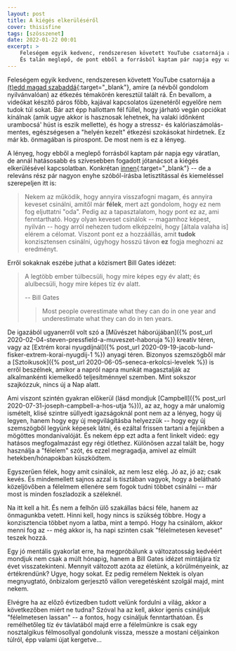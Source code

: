 ```yaml
---
layout: post
title: A kiégés elkerüléséről
cover: thisisfine
tags: [szösszenet]
date: 2022-01-22 00:01
excerpt: >
    Feleségem egyik kedvenc, rendszeresen követett YouTube csatornája a "(t)edd magad szabaddá", amire (a névből gondolom nyilvánvalóan) az étkezés témakörén keresztül talált rá.
    És talán meglepő, de pont ebből a forrásból kaptam pár napja egy váratlan, de annál hatásosabb és szívesebben fogadott jótanácsot a kiégés elkerülésével kapcsolatban...
---
```


Feleségem egyik kedvenc, rendszeresen követett YouTube csatornája a [(t)edd magad szabaddá](https://www.youtube.com/channel/UCnx1M-KSgC_PtCe5ayOKxAg){:target="_blank"}, amire (a névből gondolom nyilvánvalóan) az étkezés témakörén keresztül talált rá.
Én bevallom, a videókat készítő páros főbb, kajával kapcsolatos üzenetéről egyelőre nem tudok túl sokat.
Bár azt épp hallottam fél füllel, hogy járható vegán opciókat kínálnak (amik ugye akkor is hasznosak lehetnek, ha valaki időnként urambocsá' húst is eszik mellette), és hogy a stressz- és kalóriaszámolás-mentes, egészségesen a "helyén kezelt" étkezési szokásokat hirdetnek.
Ez már kb. önmagában is pirospont.
De most nem is ez a lényeg.

A lényeg, hogy ebből a meglepő forrásból kaptam pár napja egy váratlan, de annál hatásosabb és szívesebben fogadott jótanácsot a kiégés elkerülésével kapcsolatban.
Konkrétan [innen](https://www.youtube.com/watch?v=rMpjZNo43n4&t=999s){:target="_blank"} -- de a releváns rész pár nagyon enyhe szóból-írásba letisztítással és kiemeléssel szerepeljen itt is:

> Nekem az működik, hogy annyira visszafogni magam, és annyira keveset csinálni, amitől már **félek**, mert azt gondolom, hogy ez nem fog eljuttatni "oda". Pedig az a tapasztalatom, hogy pont ez az, ami fenntartható. Hogy olyan keveset csinálok -- magamhoz képest, nyilván -- hogy arról nehezen tudom elképzelni, hogy [általa valaha is] elérem a célomat. Viszont pont ez a hozzáállás, amit **tudok** konzisztensen csinálni, úgyhogy hosszú távon **ez** fogja meghozni az eredményt.

Erről sokaknak eszébe juthat a közismert Bill Gates idézet:

> A legtöbb ember túlbecsüli, hogy mire képes egy év alatt; és alulbecsüli, hogy mire képes tíz év alatt.
>
> -- Bill Gates
> > Most people overestimate what they can do in one year and underestimate what they can do in ten years.

De igazából ugyanerről volt szó a [Művészet háborújában]({% post_url 2020-02-04-steven-pressfield-a-muveszet-haboruja %}) kreatív téren, vagy az [Extrém korai nyugdíjnál]({% post_url 2020-09-19-jacob-lund-fisker-extrem-korai-nyugdij-1 %}) anyagi téren.
Bizonyos szemszögből már a [Sztoikusok]({% post_url 2020-06-05-seneca-erkolcsi-levelek %}) is erről beszélnek, amikor a napról napra munkát magasztalják az alkalmankénti kiemelkedő teljesítménnyel szemben.
Mint sokszor szajkózzuk, nincs új a Nap alatt.

Ami viszont szintén gyakran előkerül (lásd mondjuk [Campbell]({% post_url 2020-07-31-joseph-campbell-a-hos-utja %})), az az, hogy a már unalomig ismételt, klisé szintre süllyedt igazságoknál pont nem az a lényeg, hogy új legyen, hanem hogy egy új megvilágításba helyezzük -- hogy egy új szemszögből legyünk képesek látni, és ezáltal frissen tartani a fejünkben a mögöttes mondanivalóját.
És nekem épp ezt adta a fent linkelt videó: egy hatásos megfogalmazást egy régi ötlethez.
Különösen azzal talált be, hogy használja a "félelem" szót, és ezzel megragadja, amivel az elmúlt hetekben/hónapokban küszködtem.

Egyszerűen félek, hogy amit csinálok, az nem lesz elég.
Jó az, jó az; csak kevés.
És mindemellett sajnos azzal is tisztában vagyok, hogy a belátható közeljövőben a félelmem ellenére sem fogok tudni többet csinálni -- már most is minden foszladozik a széleknél.

Na itt kell a hit.
És nem a felhőn ülő szakállas bácsi féle, hanem az önmagunkba vetett.
Hinni kell, hogy nincs is szükség többre.
Hogy a konzisztencia többet nyom a latba, mint a tempó.
Hogy ha csinálom, akkor menni fog az -- még akkor is, ha napi szinten csak "félelmetesen keveset" teszek hozzá.

Egy jó mentális gyakorlat erre, ha megpróbálunk a változatosság kedvéért mondjuk nem csak a múlt hónapig, hanem a Bill Gates idézet mintájára tíz évet visszatekinteni.
Mennyit változott azóta az életünk, a körülményeink, az értékrendünk?
Ugye, hogy sokat.
Ez pedig remélem Nektek is olyan megnyugtató, önbizalom gerjesztő vállon veregetésként szolgál majd, mint nekem.

Elvégre ha az előző évtizedben tudott velünk fordulni a világ, akkor a következőben miért ne tudna?
Szóval ha az kell, akkor igenis csináljuk "félelmetesen lassan" -- a fontos, hogy csináljuk fenntarthatóan.
És remélhetőleg tíz év távlatából majd erre a félelmünkre is csak egy nosztalgikus félmosollyal gondolunk vissza, messze a mostani céljainkon túlról, épp valami újat kergetve...
